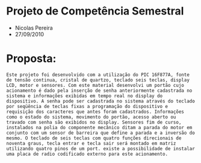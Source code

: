 # Projeto de Competência Semestral
- Nicolas Pereira
- 27/09/2010
# Proposta: 
``
Este projeto foi desenvolvido com a utilização do PIC 16F877A, fonte de tensão continua, cristal de quartzo, teclado seis teclas, display LCD, motor e sensores.
Com este material desenvolvi um portão cujo acionamento é dado pela inserção de senha anteriormente cadastrada no sistema e informações exibidas em tempo real no display do dispositivo.
A senha pode ser cadastrada no sistema através do teclado por seqüência de teclas fixas a programação do dispositivo e requisição dos caracteres que antes foram cadastrados.
Informações como o estado do sistema, movimento do portão, acesso aberto ou travado com senha são exibidos no display.
Sensores fim de curso, instalados na polia do componente mecânico ditam a parada do motor em conjunto com um sensor de barreira que define a parada e a inversão do mesmo.
O teclado de seis teclas com quatro funções direcionais de noventa graus, tecla entrar e tecla sair será montado em matriz utilizando quatro pinos de um port.
existe a possibilidade de instalar uma placa de radio codificado externo para este acionamento.
``
